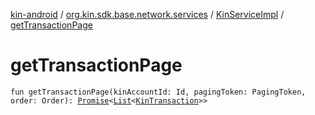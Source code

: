 [kin-android](../../index.md) / [org.kin.sdk.base.network.services](../index.md) / [KinServiceImpl](index.md) / [getTransactionPage](./get-transaction-page.md)

# getTransactionPage

`fun getTransactionPage(kinAccountId: Id, pagingToken: PagingToken, order: Order): `[`Promise`](../../org.kin.sdk.base.tools/-promise/index.md)`<`[`List`](https://kotlinlang.org/api/latest/jvm/stdlib/kotlin.collections/-list/index.html)`<`[`KinTransaction`](../../org.kin.sdk.base.stellar.models/-kin-transaction/index.md)`>>`